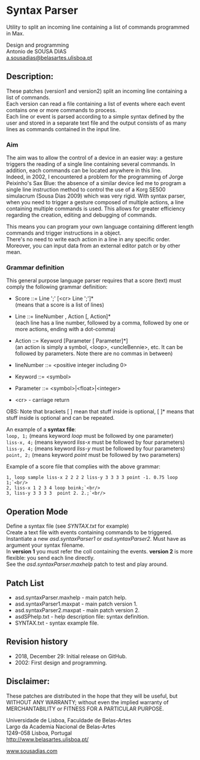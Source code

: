 # Syntax Parser
Utility to split an incoming line containing a list of commands programmed in Max.

Design and programming<br>
Antonio de SOUSA DIAS<br>
a.sousadias@belasartes.ulisboa.pt


## Description:
These patches (version1 and version2) split an incoming line containing a list of commands.<br/>
 Each version can read a file containing a list of events where each event contains one or more commands to process.<br/>
Each line or event is parsed according to a simple syntax defined by the user and stored in a separate text file and the output consists of as many lines as commands contained in the input line.<br/>

### Aim
The aim was to allow the control of a device in an easier way: a gesture triggers the reading of a single line containing several commands. In addition, each commands can be located anywhere in this line.<br/> 
Indeed, in 2002, I encountered a problem for the programming of Jorge Peixinho's Sax Blue: the absence of a similar device led me to program a single line instruction method to control the use of a Korg SE500 simulacrum (Sousa Dias 2009) which was very rigid. With syntax parser, when you need to trigger a gesture composed of multiple actions, a line containing multiple commands is used. This allows for greater efficiency regarding the creation, editing and debugging of commands.<br/>

This means you can program your own language containing  different length commands and trigger instructions in a <coll> object.<br/>
There's no need to write each action in a line in any specific order. Moreover, you can input data from an external editor patch or by other mean.<br/>

### Grammar definition
This general purpose language parser requires that a score (text) must comply the following grammar definition:<br/>

- Score ::= Line ';' [\<cr\> Line ';']*<br/>
(means that a score is a list of lines)<br/>

- Line ::= lineNumber , Action [, Action]*<br/>
(each line has a line number, followed by a comma, followed by one or more actions, ending with a dot-comma)<br/>

- Action ::= Keyword [Parameter [ Parameter]*]<br/>
(an action is simply a symbol, \<loop\>, \<uncleBennie\>, etc. It can be followed by parameters. Note there are no commas in between)<br/>

- lineNumber ::= <positive integer including 0><br/>
- Keyword ::= \<symbol\><br/>
- Parameter ::= \<symbol\>|\<float\>|\<integer\><br/>
- \<cr\> - carriage return<br/>

OBS: Note that brackets [ ] mean that stuff inside is optional, [ ]* means that stuff inside is optional and can be repeated.<br/>

An example of a __syntax file__:<br/>
`loop, 1;` (means keyword _loop_ must be followed by one parameter)<br/>
`liss-x, 4;` (means keyword _liss-x_ must be followed by four parameters)<br/>
`liss-y, 4;` (means keyword _liss-y_ must be followed by four parameters)<br/>
`point, 2;` (means keyword _point_ must be followed by two parameters)<br/>

Example of a score file that complies with the above grammar:<br/>
```
1, loop sample liss-x 2 2 2 2 liss-y 3 3 3 3 point -1. 0.75 loop 1;`<br/>
2, liss-x 1 2 3 4 loop boink;`<br/>
3, liss-y 3 3 3 3  point 2. 2.;`<br/>
```

## Operation Mode
Define a syntax file (see _SYNTAX.txt_ for example)<br/>
Create a text file with events containing commands to be triggered.<br/>
Instantiate a new _asd.syntaxParser1_ or  _asd.syntaxParser2_. Must have as argument your syntax filename.<br/>
In __version 1__ you must refer the coll containing the events.  __version 2__ is more flexible: you send each line directly.<br/>
See the _asd.syntaxParser.maxhelp_ patch to test and play around.<br>

## Patch List
- asd.syntaxParser.maxhelp - main patch help.
- asd.syntaxParser1.maxpat - main patch version 1.
- asd.syntaxParser2.maxpat - main patch version 2.
- asdSPhelp.txt - help description file: syntax definition.
- SYNTAX.txt - syntax example file.


## Revision history
- 2018, December 29: Initial release on GitHub.
- 2002: First design and programming.

## Disclaimer:
These patches are distributed in the hope that they will be useful, but WITHOUT ANY WARRANTY; without even the implied warranty of MERCHANTABILITY or FITNESS FOR A PARTICULAR PURPOSE.<br>




Universidade de Lisboa, Faculdade de Belas-Artes<br>
Largo da Academia Nacional de Belas-Artes<br>
1249-058 Lisboa, Portugal<br>
http://www.belasartes.ulisboa.pt/

www.sousadias.com
